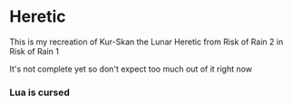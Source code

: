 # Heretic
This is my recreation of Kur-Skan the Lunar Heretic from Risk of Rain 2 in Risk of Rain 1

It's not complete yet so don't expect too much out of it right now

<h3> Lua is cursed
